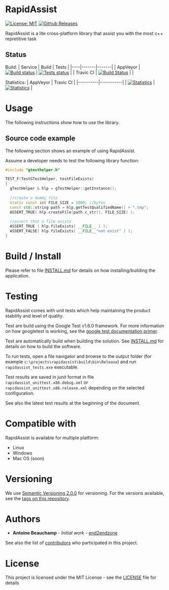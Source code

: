 # RapidAssist
[![License: MIT](https://img.shields.io/badge/License-MIT-yellow.svg)](https://opensource.org/licenses/MIT)
[![Github Releases](https://img.shields.io/github/release/end2endzone/rapidassist.svg)](https://github.com/end2endzone/rapidassist/releases)

RapidAssist is a lite cross-platform library that assist you with the most c++ repretitive task

## Status

Build:
| Service | Build | Tests |
|----|-------|-------|
| AppVeyor | [![Build status](https://img.shields.io/appveyor/ci/end2endzone/RapidAssist/master.svg?logo=appveyor)](https://ci.appveyor.com/project/end2endzone/rapidassist) | [![Tests status](https://img.shields.io/appveyor/tests/end2endzone/rapidassist/master.svg?logo=appveyor)](https://ci.appveyor.com/project/end2endzone/rapidassist/branch/master/tests) |
| Travic CI | [![Build Status](https://img.shields.io/travis/end2endzone/RapidAssist/master.svg?logo=travis&style=flat)](https://travis-ci.org/end2endzone/RapidAssist) |  |

Statistics:
| AppVeyor | Travic CI |
|----------|-----------|
| [![Statistics](https://buildstats.info/appveyor/chart/end2endzone/rapidassist)](https://ci.appveyor.com/project/end2endzone/rapidassist/branch/master) | [![Statistics](https://buildstats.info/travisci/chart/end2endzone/RapidAssist)](https://travis-ci.org/end2endzone/RapidAssist) |


# Usage

The following instructions show how to use the library.

## Source code example
The following section shows an example of using RapidAssist.

Assume a developer needs to test the following library function:
```cpp
#include "gtesthelper.h"

TEST_F(TestGTestHelper, testFileExists)
{
  gTestHelper & hlp = gTestHelper::getInstance();
  
  //create a dummy file
  static const int FILE_SIZE = 1000; //bytes
  const std::string path = hlp.getTestQualifiedName() + ".tmp";
  ASSERT_TRUE( hlp.createFile(path.c_str(), FILE_SIZE) );
  
  //assert that a file exists
  ASSERT_TRUE ( hlp.fileExists( __FILE__ ) );
  ASSERT_FALSE( hlp.fileExists( __FILE__"not exist" ) );
}
```

# Build / Install

Please refer to file [INSTALL.md](INSTALL.md) for details on how installing/building the application.

# Testing
RapidAssist comes with unit tests which help maintaining the product stability and level of quality.

Test are build using the Google Test v1.6.0 framework. For more information on how googletest is working, see the [google test documentation primer](https://github.com/google/googletest/blob/release-1.8.0/googletest/docs/V1_6_Primer.md).  

Test are automatically build when building the solution. See [INSTALL.md](INSTALL.md) for details on how to build the software.

To run tests, open a file navigator and browse to the output folder (for example `c:\projects\rapidassist\build\bin\Release`) and run `rapidassist_tests.exe` executable.

Test results are saved in junit format in file `rapidassist_unittest.x86.debug.xml` or `rapidassist_unittest.x86.release.xml` depending on the selected configuration.

See also the latest test results at the beginning of the document.

# Compatible with

RapidAssist is available for multiple platform:

*   Linux
*   Windows
*   Mac OS (soon)

# Versioning

We use [Semantic Versioning 2.0.0](http://semver.org/) for versioning. For the versions available, see the [tags on this repository](https://github.com/end2endzone/RapidAssist/tags).

# Authors

* **Antoine Beauchamp** - *Initial work* - [end2endzone](https://github.com/end2endzone)

See also the list of [contributors](https://github.com/end2endzone/RapidAssist/blob/master/AUTHORS) who participated in this project.

# License

This project is licensed under the MIT License - see the [LICENSE](LICENSE) file for details